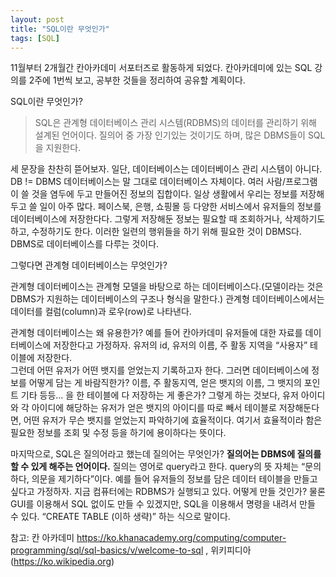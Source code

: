 ```yaml
---
layout: post
title: "SQL이란 무엇인가"
tags: [SQL]
---
```

11월부터 2개월간 칸아카데미 서포터즈로 활동하게 되었다. 칸아카데미에 있는 SQL 강의를 2주에 1번씩 보고, 공부한 것들을 정리하여 공유할 계획이다. 


SQL이란 무엇인가?

> SQL은 관계형 데이터베이스 관리 시스템(RDBMS)의 데이터를 관리하기 위해 설계된 언어이다. 질의어 중 가장 인기있는 것이기도 하며, 많은 DBMS들이 SQL을 지원한다.

세 문장을 찬찬히 뜯어보자. 일단, 데이터베이스는 데이터베이스 관리 시스템이 아니다.
DB != DBMS
데이터베이스는 말 그대로 데이터베이스 자체이다. 여러 사람/프로그램이 쓸 것을 염두에 두고 만들어진 정보의 집합이다. 일상 생활에서 우리는 정보를 저장해두고 쓸 일이 아주 많다. 페이스북, 은행, 쇼핑몰 등 다양한 서비스에서 유저들의 정보를 데이터베이스에 저장한다다. 그렇게 저장해둔 정보는 필요할 때 조회하거나, 삭제하기도 하고, 수정하기도 한다. 이러한 일련의 행위들을 하기 위해 필요한 것이 DBMS다. DBMS로 데이터베이스를 다루는 것이다.  

그렇다면 관계형 데이터베이스는 무엇인가?  

관계형 데이터베이스는 관계형 모델을 바탕으로 하는 데이터베이스다.(모델이라는 것은 DBMS가 지원하는 데이터베이스의 구조나 형식을 말한다.) 관계형 데이터베이스에서는 데이터를 컬럼(column)과 로우(row)로 나타낸다. 

관계형 데이터베이스는 왜 유용한가? 예를 들어 칸아카데미 유저들에 대한 자료를 데이터베이스에 저장한다고 가정하자. 유저의 id, 유저의 이름, 주 활동 지역을 “사용자” 테이블에 저장한다.   
그런데 어떤 유저가 어떤 뱃지를 얻었는지 기록하고자 한다. 그러면 데이터베이스에 정보를 어떻게 담는 게 바람직한가? 이름, 주 활동지역, 얻은 뱃지의 이름, 그 뱃지의 포인트 기타 등등… 을 한 테이블에 다 저장하는 게 좋은가? 그렇게 하는 것보다, 유저 아이디와 각 아이디에 해당하는 유저가 얻은 뱃지의 아이디를 따로 빼서 테이블로 저장해둔다면, 어떤 유저가 무슨 뱃지를 얻었는지 파악하기에 효율적이다. 여기서 효율적이라 함은 필요한 정보를 조회 및 수정 등을 하기에 용이하다는 뜻이다.


마지막으로, SQL은 질의어라고 했는데 질의어는 무엇인가? **질의어는 DBMS에 질의를 할 수 있게 해주는 언어이다.** 질의는 영어로 query라고 한다. query의 뜻 자체는 “문의하다, 의문을 제기하다”이다. 예를 들어 유저들의 정보를 담은 데이터 테이블을 만들고 싶다고 가정하자. 지금 컴퓨터에는 RDBMS가 실행되고 있다. 어떻게 만들 것인가? 물론 GUI를 이용해서 SQL 없이도 만들 수 있겠지만, SQL을 이용해서 명령을 내려서 만들 수 있다. “CREATE TABLE (이하 생략)” 하는 식으로 말이다.  

참고: 칸 아카데미 https://ko.khanacademy.org/computing/computer-programming/sql/sql-basics/v/welcome-to-sql
, 위키피디아(https://ko.wikipedia.org)